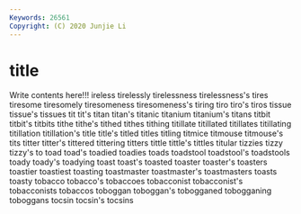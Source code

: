 ```yaml
---
Keywords: 26561
Copyright: (C) 2020 Junjie Li
---
```


# title

Write contents here!!!
ireless 
tirelessly 
tirelessness 
tirelessness's
tires 
tiresome 
tiresomely 
tiresomeness 
tiresomeness's 
tiring 
tiro 
tiro's 
tiros 
tissue
tissue's 
tissues 
tit 
tit's 
titan 
titan's 
titanic 
titanium 
titanium's 
titans
titbit 
titbit's 
titbits 
tithe 
tithe's 
tithed 
tithes 
tithing 
titillate 
titillated
titillates 
titillating 
titillation 
titillation's 
title 
title's 
titled 
titles 
titling 
titmice
titmouse 
titmouse's 
tits 
titter 
titter's 
tittered 
tittering 
titters 
tittle 
tittle's
tittles 
titular 
tizzies 
tizzy 
tizzy's 
to 
toad 
toad's 
toadied 
toadies
toads 
toadstool 
toadstool's 
toadstools 
toady 
toady's 
toadying 
toast 
toast's 
toasted
toaster 
toaster's 
toasters 
toastier 
toastiest 
toasting 
toastmaster 
toastmaster's 
toastmasters 
toasts
toasty 
tobacco 
tobacco's 
tobaccoes 
tobacconist 
tobacconist's 
tobacconists 
tobaccos 
toboggan 
toboggan's
tobogganed 
tobogganing 
toboggans 
tocsin 
tocsin's 
tocsins 
